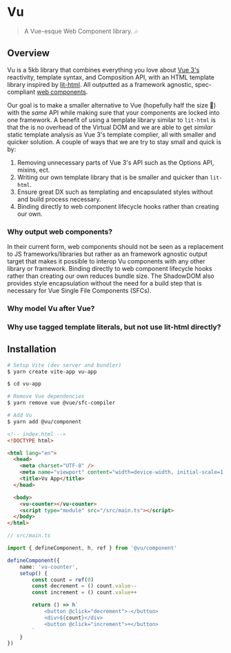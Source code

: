 # Vu

> A Vue-esque Web Component library. 🎶

## Overview

Vu is a 5kb library that combines everything you love about [Vue 3's](https://v3.vuejs.org/) reactivity, template syntax, and Composition API, with an HTML template library inspired by [lit-html](https://lit-html.polymer-project.org/). All outputted as a framework agnostic, spec-compliant [web components](https://developer.mozilla.org/en-US/docs/Web/Web_Components).

Our goal is to make a smaller alternative to Vue (hopefully half the size 🤞) with the _same_ API while making sure that your components are locked into one framework. A benefit of using a template library similar to `lit-html` is that the is no overhead of the Virtual DOM and we are able to get _similar_ static template analysis as Vue 3's template complier, all with smaller and quicker solution. A couple of ways that we are try to stay small and quick is by:

1. Removing unnecessary parts of Vue 3's API such as the Options API, mixins, ect.
2. Writing our own template library that is be smaller and quicker than `lit-html`.
3. Ensure great DX such as templating and encapsulated styles without and build process necessary.
4. Binding directly to web component lifecycle hooks rather than creating our own.

### Why output web components?

In their current form, web components should not be seen as a replacement to JS frameworks/libraries but rather as an framework agnostic output target that makes it possible to interop Vu components with any other library or framework. Binding directly to web component lifecycle hooks rather than creating our own reduces bundle size. The ShadowDOM also provides style encapsulation without the need for a build step that is necessary for Vue Single File Components (SFCs).

### Why model Vu after Vue?

### Why use tagged template literals, but not use lit-html directly?

## Installation

```bash
# Setup Vite (dev server and bundler)
$ yarn create vite-app vu-app

$ cd vu-app

# Remove Vue dependencies
$ yarn remove vue @vue/sfc-compiler

# Add Vu
$ yarn add @vu/component
```

```html
<!-- index.html -->
<!DOCTYPE html>

<html lang="en">
  <head>
    <meta charset="UTF-8" />
    <meta name="viewport" content="width=device-width, initial-scale=1.0" />
    <title>Vu App</title>
  </head>

  <body>
    <vu-counter></vu-counter>
    <script type="module" src="/src/main.ts"></script>
  </body>
</html>
```

```ts
// src/main.ts

import { defineComponent, h, ref } from '@vu/component'

defineComponent({
	name: 'vu-counter',
	setup() {
		const count = ref(0)
		const decrement = () count.value--
		const increment = () count.value++

		return () => h`
			<button @click="decrement">-</button>
			<div>${count}</div>
			<button @click="increment">+</button>
		`
	}
})
```
